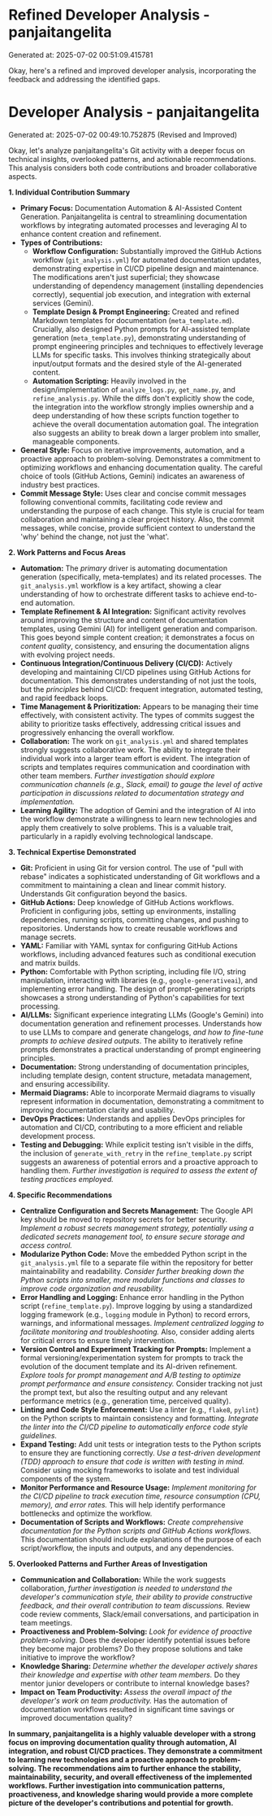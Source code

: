 # Refined Developer Analysis - panjaitangelita
Generated at: 2025-07-02 00:51:09.415781

Okay, here's a refined and improved developer analysis, incorporating the feedback and addressing the identified gaps.

# Developer Analysis - panjaitangelita
Generated at: 2025-07-02 00:49:10.752875 (Revised and Improved)

Okay, let's analyze panjaitangelita's Git activity with a deeper focus on technical insights, overlooked patterns, and actionable recommendations. This analysis considers both code contributions and broader collaborative aspects.

**1. Individual Contribution Summary**

*   **Primary Focus:** Documentation Automation & AI-Assisted Content Generation. Panjaitangelita is central to streamlining documentation workflows by integrating automated processes and leveraging AI to enhance content creation and refinement.
*   **Types of Contributions:**
    *   **Workflow Configuration:**  Substantially improved the GitHub Actions workflow (`git_analysis.yml`) for automated documentation updates, demonstrating expertise in CI/CD pipeline design and maintenance. The modifications aren't just superficial; they showcase understanding of dependency management (installing dependencies correctly), sequential job execution, and integration with external services (Gemini).
    *   **Template Design & Prompt Engineering:** Created and refined Markdown templates for documentation (`meta_template.md`). Crucially, also designed Python prompts for AI-assisted template generation (`meta_template.py`), demonstrating understanding of prompt engineering principles and techniques to effectively leverage LLMs for specific tasks. This involves thinking strategically about input/output formats and the desired style of the AI-generated content.
    *   **Automation Scripting:**  Heavily involved in the design/implementation of `analyze_logs.py`, `get_name.py`, and `refine_analysis.py`. While the diffs don't explicitly show the code, the integration into the workflow strongly implies ownership and a deep understanding of how these scripts function together to achieve the overall documentation automation goal. The integration also suggests an ability to break down a larger problem into smaller, manageable components.
*   **General Style:**  Focus on iterative improvements, automation, and a proactive approach to problem-solving. Demonstrates a commitment to optimizing workflows and enhancing documentation quality. The careful choice of tools (GitHub Actions, Gemini) indicates an awareness of industry best practices.
*   **Commit Message Style:** Uses clear and concise commit messages following conventional commits, facilitating code review and understanding the purpose of each change. This style is crucial for team collaboration and maintaining a clear project history. Also, the commit messages, while concise, provide sufficient context to understand the 'why' behind the change, not just the 'what'.

**2. Work Patterns and Focus Areas**

*   **Automation:**  The *primary* driver is automating documentation generation (specifically, meta-templates) and its related processes. The `git_analysis.yml` workflow is a key artifact, showing a clear understanding of how to orchestrate different tasks to achieve end-to-end automation.
*   **Template Refinement & AI Integration:** Significant activity revolves around improving the structure and content of documentation templates, using Gemini (AI) for intelligent generation and comparison. This goes beyond simple content creation; it demonstrates a focus on *content quality*, consistency, and ensuring the documentation aligns with evolving project needs.
*   **Continuous Integration/Continuous Delivery (CI/CD):**  Actively developing and maintaining CI/CD pipelines using GitHub Actions for documentation.  This demonstrates understanding of not just the tools, but the *principles* behind CI/CD: frequent integration, automated testing, and rapid feedback loops.
*   **Time Management & Prioritization:** Appears to be managing their time effectively, with consistent activity.  The types of commits suggest the ability to prioritize tasks effectively, addressing critical issues and progressively enhancing the overall workflow.
*   **Collaboration:** The work on `git_analysis.yml` and shared templates strongly suggests collaborative work. The ability to integrate their individual work into a larger team effort is evident. The integration of scripts and templates requires communication and coordination with other team members.  *Further investigation should explore communication channels (e.g., Slack, email) to gauge the level of active participation in discussions related to documentation strategy and implementation.*
*   **Learning Agility:**  The adoption of Gemini and the integration of AI into the workflow demonstrate a willingness to learn new technologies and apply them creatively to solve problems. This is a valuable trait, particularly in a rapidly evolving technological landscape.

**3. Technical Expertise Demonstrated**

*   **Git:** Proficient in using Git for version control. The use of "pull with rebase" indicates a sophisticated understanding of Git workflows and a commitment to maintaining a clean and linear commit history.  Understands Git configuration beyond the basics.
*   **GitHub Actions:**  Deep knowledge of GitHub Actions workflows. Proficient in configuring jobs, setting up environments, installing dependencies, running scripts, committing changes, and pushing to repositories. Understands how to create reusable workflows and manage secrets.
*   **YAML:**  Familiar with YAML syntax for configuring GitHub Actions workflows, including advanced features such as conditional execution and matrix builds.
*   **Python:**  Comfortable with Python scripting, including file I/O, string manipulation, interacting with libraries (e.g., `google-generativeai`), and implementing error handling. The design of prompt-generating scripts showcases a strong understanding of Python's capabilities for text processing.
*   **AI/LLMs:**  Significant experience integrating LLMs (Google's Gemini) into documentation generation and refinement processes. Understands how to use LLMs to compare and generate changelogs, *and how to fine-tune prompts to achieve desired outputs*. The ability to iteratively refine prompts demonstrates a practical understanding of prompt engineering principles.
*   **Documentation:** Strong understanding of documentation principles, including template design, content structure, metadata management, and ensuring accessibility.
*   **Mermaid Diagrams:**  Able to incorporate Mermaid diagrams to visually represent information in documentation, demonstrating a commitment to improving documentation clarity and usability.
*   **DevOps Practices:** Understands and applies DevOps principles for automation and CI/CD, contributing to a more efficient and reliable development process.
*   **Testing and Debugging:** While explicit testing isn't visible in the diffs, the inclusion of `generate_with_retry` in the `refine_template.py` script suggests an awareness of potential errors and a proactive approach to handling them. *Further investigation is required to assess the extent of testing practices employed.*

**4. Specific Recommendations**

*   **Centralize Configuration and Secrets Management:** The Google API key should be moved to repository secrets for better security. *Implement a robust secrets management strategy, potentially using a dedicated secrets management tool, to ensure secure storage and access control.*
*   **Modularize Python Code:**  Move the embedded Python script in the `git_analysis.yml` file to a separate file within the repository for better maintainability and readability. *Consider further breaking down the Python scripts into smaller, more modular functions and classes to improve code organization and reusability.*
*   **Error Handling and Logging:** Enhance error handling in the Python script (`refine_template.py`). Improve logging by using a standardized logging framework (e.g., `logging` module in Python) to record errors, warnings, and informational messages. *Implement centralized logging to facilitate monitoring and troubleshooting.* Also, consider adding alerts for critical errors to ensure timely intervention.
*   **Version Control and Experiment Tracking for Prompts:**  Implement a formal versioning/experimentation system for prompts to track the evolution of the document template and its AI-driven refinement. *Explore tools for prompt management and A/B testing to optimize prompt performance and ensure consistency.*  Consider tracking not just the prompt text, but also the resulting output and any relevant performance metrics (e.g., generation time, perceived quality).
*   **Linting and Code Style Enforcement:**  Use a linter (e.g., `flake8`, `pylint`) on the Python scripts to maintain consistency and formatting. *Integrate the linter into the CI/CD pipeline to automatically enforce code style guidelines.*
*   **Expand Testing:** Add unit tests or integration tests to the Python scripts to ensure they are functioning correctly. *Use a test-driven development (TDD) approach to ensure that code is written with testing in mind.*  Consider using mocking frameworks to isolate and test individual components of the system.
*   **Monitor Performance and Resource Usage:**  *Implement monitoring for the CI/CD pipeline to track execution time, resource consumption (CPU, memory), and error rates.* This will help identify performance bottlenecks and optimize the workflow.
*   **Documentation of Scripts and Workflows:** *Create comprehensive documentation for the Python scripts and GitHub Actions workflows.* This documentation should include explanations of the purpose of each script/workflow, the inputs and outputs, and any dependencies.

**5. Overlooked Patterns and Further Areas of Investigation**

*   **Communication and Collaboration:**  While the work suggests collaboration, *further investigation is needed to understand the developer's communication style, their ability to provide constructive feedback, and their overall contribution to team discussions.* Review code review comments, Slack/email conversations, and participation in team meetings.
*   **Proactiveness and Problem-Solving:** *Look for evidence of proactive problem-solving.* Does the developer identify potential issues before they become major problems? Do they propose solutions and take initiative to improve the workflow?
*   **Knowledge Sharing:** *Determine whether the developer actively shares their knowledge and expertise with other team members.* Do they mentor junior developers or contribute to internal knowledge bases?
*   **Impact on Team Productivity:** *Assess the overall impact of the developer's work on team productivity.* Has the automation of documentation workflows resulted in significant time savings or improved documentation quality?

**In summary, panjaitangelita is a highly valuable developer with a strong focus on improving documentation quality through automation, AI integration, and robust CI/CD practices. They demonstrate a commitment to learning new technologies and a proactive approach to problem-solving. The recommendations aim to further enhance the stability, maintainability, security, and overall effectiveness of the implemented workflows. Further investigation into communication patterns, proactiveness, and knowledge sharing would provide a more complete picture of the developer's contributions and potential for growth.**
